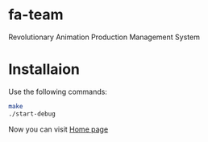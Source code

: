 fa-team
=======

Revolutionary Animation Production Management System


Installaion
===========

Use the following commands:

```bash
make
./start-debug
```

Now you can visit [Home page](http://127.0.0.1:5005)
